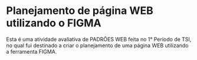 # Planejamento de página WEB utilizando o FIGMA

Esta é uma atividade avaliativa de PADRÕES WEB feita no 1° Período de TSI, no qual fui destinado a criar o planejamento de uma página WEB utilizando a ferramenta FIGMA.
